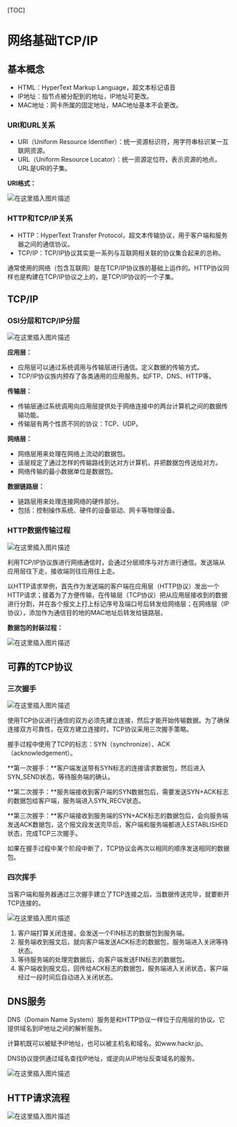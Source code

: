 [TOC]

# 网络基础TCP/IP

## 基本概念

- HTML：HyperText Markup Language，超文本标记语音
- IP地址：指节点被分配到的地址，IP地址可更改。
- MAC地址：网卡所属的固定地址，MAC地址基本不会更改。

### URI和URL关系

- URI（Uniform Resource Identifier）：统一资源标识符，用字符串标识某一互联网资源。
- URL（Uniform Resource Locator）：统一资源定位符，表示资源的地点，URL是URI的子集。

**URI格式：**

![在这里插入图片描述](https://img-blog.csdnimg.cn/743337edeb0c4fc79c18d35d5577d019.png)

### HTTP和TCP/IP关系

- HTTP：HyperText Transfer Protocol，超文本传输协议，用于客户端和服务器之间的通信协议。
- TCP/IP：TCP/IP协议其实是一系列与互联网相关联的协议集合起来的总称。

通常使用的网络（包含互联网）是在TCP/IP协议族的基础上运作的。HTTP协议同样也是构建在TCP/IP协议之上的，是TCP/IP协议的一个子集。



## TCP/IP

### OSI分层和TCP/IP分层

![在这里插入图片描述](https://img-blog.csdnimg.cn/d677627b6eec4a798c76b53a145bd4ed.png)

**应用层：**

- 应用层可以通过系统调用与传输层进行通信。定义数据的传输方式。
- TCP/IP协议族内预存了各类通用的应用服务。如FTP、DNS、HTTP等。


**传输层：**

- 传输层通过系统调用向应用层提供处于网络连接中的两台计算机之间的数据传输功能。
- 传输层有两个性质不同的协议：TCP、UDP。

**网络层：**

- 网络层用来处理在网络上流动的数据包。
- 该层规定了通过怎样的传输路线到达对方计算机，并把数据包传送给对方。
- 网络传输的最小数据单位是数据包。

**数据链路层：**

- 链路层用来处理连接网络的硬件部分。
- 包括：控制操作系统、硬件的设备驱动、网卡等物理设备。



### HTTP数据传输过程

![在这里插入图片描述](https://img-blog.csdnimg.cn/6a27b9a5c39c44ffa8cac241c58dec84.png)

利用TCP/IP协议族进行网络通信时，会通过分层顺序与对方进行通信。发送端从应用层往下走，接收端则往应用往上走。

以HTTP请求举例，首先作为发送端的客户端在应用层（HTTP协议）发出一个HTTP请求；接着为了方便传输，在传输层（TCP协议）把从应用层接收到的数据进行分割，并在各个报文上打上标记序号及端口号后转发给网络层；在网络层（IP协议），添加作为通信目的地的MAC地址后转发给链路层。

**数据包的封装过程：**

![在这里插入图片描述](https://img-blog.csdnimg.cn/9cf33feddc7446eb8645e7c58f187be9.png)



## 可靠的TCP协议

### 三次握手

![在这里插入图片描述](https://img-blog.csdnimg.cn/b9e30d37a687452b8a6df77980ccf129.png)

使用TCP协议进行通信的双方必须先建立连接，然后才能开始传输数据。为了确保连接双方可靠性，在双方建立连接时，TCP协议采用三次握手策略。

握手过程中使用了TCP的标志：SYN（synchronize）、ACK（acknowledgement）。

**第一次握手：**客户端发送带有SYN标志的连接请求数据包，然后进入SYN_SEND状态，等待服务端的确认。

**第二次握手：**服务端接收到客户端的SYN数据包后，需要发送SYN+ACK标志的数据包给客户端，服务端进入SYN_RECV状态。

**第三次握手：**客户端接收到服务端的SYN+ACK标志的数据包后，会向服务端发送ACK数据包，这个报文段发送完毕后，客户端和服务端都进入ESTABLISHED状态，完成TCP三次握手。

如果在握手过程中某个阶段中断了，TCP协议会再次以相同的顺序发送相同的数据包。



### 四次挥手

当客户端和服务器通过三次握手建立了TCP连接之后，当数据传送完毕，就要断开TCP连接的。

![在这里插入图片描述](https://img-blog.csdnimg.cn/27c30370de834c0e977f80dc6553b317.png)

1. 客户端打算关闭连接，会发送一个FIN标志的数据包到服务端。
2. 服务端收到报文后，就向客户端发送ACK标志的数据包，服务端进入关闭等待状态。
3. 等待服务端的处理完数据后，向客户端发送FIN标志的数据包。
4. 客户端收到报文后，回传给ACK标志的数据包，服务端进入关闭状态，客户端经过一段时间后自动进入关闭状态。



## DNS服务

DNS（Domain Name System）服务是和HTTP协议一样位于应用层的协议。它提供域名到IP地址之间的解析服务。

计算机既可以被赋予IP地址，也可以被主机名和域名。如www.hackr.jp。

DNS协议提供通过域名查找IP地址，或逆向从IP地址反查域名的服务。

![在这里插入图片描述](https://img-blog.csdnimg.cn/6d16304f56b64011b7988e40f98f110a.png)



## HTTP请求流程

![在这里插入图片描述](https://img-blog.csdnimg.cn/994344e671924700b013a05d910c27c5.png)



